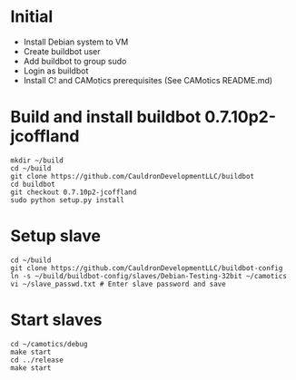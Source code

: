 # Initial
  * Install Debian system to VM
  * Create buildbot user
  * Add buildbot to group sudo
  * Login as buildbot
  * Install C! and CAMotics prerequisites (See CAMotics README.md)

# Build and install buildbot 0.7.10p2-jcoffland
```
mkdir ~/build
cd ~/build
git clone https://github.com/CauldronDevelopmentLLC/buildbot
cd buildbot
git checkout 0.7.10p2-jcoffland
sudo python setup.py install
```

# Setup slave
```
cd ~/build
git clone https://github.com/CauldronDevelopmentLLC/buildbot-config
ln -s ~/build/buildbot-config/slaves/Debian-Testing-32bit ~/camotics
vi ~/slave_passwd.txt # Enter slave password and save
```

# Start slaves
```
cd ~/camotics/debug
make start
cd ../release
make start
```
